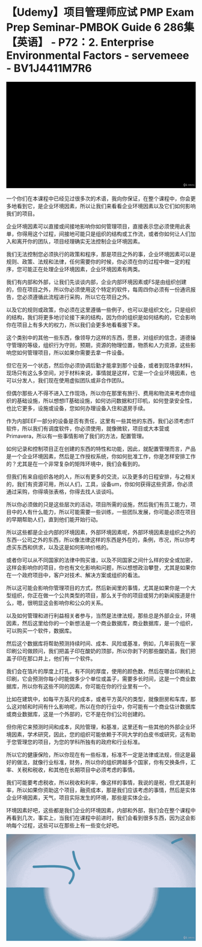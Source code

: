 # 【Udemy】项目管理师应试 PMP Exam Prep Seminar-PMBOK Guide 6  286集【英语】 - P72：2. Enterprise Environmental Factors - servemeee - BV1J4411M7R6

![](img/5d262538e075bbdc7bdd53124fea9fb4_0.png)

一个你们在本课程中已经见过很多次的术语，我向你保证，在整个课程中，你会更多地看到它，是企业环境因素，所以让我们来看看企业环境因素以及它们如何影响我们的项目。

企业环境因素可以直接或间接地影响你如何管理项目，直接表示您必须使用此表单，你得用这个过程，间接地可能只是组织的结构或工作流，或者你如何让人们加入和离开你的团队，项目经理确实无法控制企业环境因素。

我们无法控制您必须执行的政策和程序，那是项目之外的事，企业环境因素可以是规则、政策、法规和法律，任何需要你的时候，你必须在你的过程中做一定的程序，您可能正在处理企业环境因素，企业环境因素有两类。

我们有内部和外部，让我们先谈谈内部，企业内部环境因素或FS是由组织创建的，但在项目之外，所以你必须使用这个特定的软件，每周四你必须有一份通讯报告，您必须遵循此流程进行采购，所以它在项目之外。

以及它的规则或政策，你必须在这里遵循一些例子，也可以是组织文化，只是组织的结构，我们将更多地讨论接下来的结构，因为你的组织是如何结构的，它会影响你在项目上有多大的权力，所以我们会更多地看看接下来。

这个类别中的其他一些东西，像领导力这样的东西，愿景，对组织的信念，道德操守管理的等级，组织行为守则，预期，资源的物理位置，物质和人力资源，这些影响您如何管理项目，所以如果你需要去拿一件设备。

但它在另一个状态，然后你必须协调后勤才能拿到那个设备，或者到现场拿材料，现场只有这么多空间，对于材料来说，事情就是这样，它是一个企业环境因素，也可以分发人，我们现在使用虚拟团队或非合作团队。

但偶尔那些人不得不进入工作现场，所以你在那里有旅行、费用和物流来考虑你组织的基础设施，所以想想IT基础设施，如何访问数据和打印机，如何登录安全性，也比它更多，设施或设备，您如何办理设备入住和退房手续。

作为内部EEF一部分的设备是否有责任，这里有一些其他的东西，我们必须考虑IT软件，所以我们有调度软件，你必须使用，就像微软，项目或大本营或Primavera，所以有一些事情影响了我们的方法，配置管理。

如何记录和控制项目正在创建的东西的特性和功能，因此，就配置管理而言，产品是一个企业环境因素，然后是工作授权系统，你如何批准工作，你是怎样安排工作的？尤其是在一个非常复杂的矩阵环境中，我们会看到的。

但我们有来自组织各地的人，所以有更多的交流，以及更多的日程安排，与之相关的，我们有资源可用，所以人们，工具，设备um，你如何获得这些资源，你必须通过采购，你得填张表格，你得去找人谈谈吗。

所以你必须做的只是这些层次的活动，项目所需的设施，然后我们有员工能力，项目中的人有什么能力，所以可能需要一些训练，一些团队发展，你可能必须在项目的早期帮助人们，直到他们能开始行动。

所以这些都是企业内部的环境因素，外部环境因素呢，外部环境因素是组织之外的东西--公司之外的东西，所以像法律这样的东西是外在的，条例，市况，所以你考虑买东西和供求，以及这是如何影响价格的。

或者你可以从不同国家的法律中购买谁，以及不同国家之间什么样的安全或加密，这样会影响你的项目，你也有文化影响和问题，所以想想政治攀登，尤其是如果你在一个政府项目中，客户对技术、解决方案或组织的看法。

所以这可能会影响你管理项目的方式，然后新闻里的事情，尤其是如果你是一个大型组织，你正在做一个公共类型的项目，那么关于你的项目或努力的新闻报道是什么，嗯，很明显这会影响你和公众的关系。

以及如何管理和进行利益相关者参与，当然是法律法规，那些总是外部企业，环境因素，然后这里给你的一个新想法是一个商业数据库，商业数据库，是一个组织，可以购买一个软件，数据库。

然后这个数据库将帮助预测持续时间、成本、风险或基准，例如，几年前我在一家印刷公司做顾问，我们把盖子印在酸奶的顶部，所以你剥下的那些酸奶盖，我们把盖子印在那口井上，他们有一个软件。

我们会在箔片的厚度上打孔，有不同的厚度，使用的颜色数，然后在哪台印刷机上印刷，它会预测你每小时能做多少个单位或盖子，需要多长时间，这是一个商业数据库，所以你有这些不同的因素，你可能在你的行业里有一个。

比如在建筑中，如每平方英尺的成本，或者平方英尺的类型，就像厨房和车库，那么这对帧和时间有什么影响呢，所以在你的行业中，你可能有一个商业估计数据库或商业数据库，这是一个外部的，它不是在你们公司创建的。

但你用它来预测时间和成本，风险管理，和基准，这里还有一些其他的外部企业环境因素，学术研究，因此，您的组织可能依赖于不同大学的白皮书或研究，这有助于您管理您的项目，为您的学科所独有的政府和行业标准。

所以它的健康保险，所以你现在有一些标准，标准不一定是法律或法规，但这是最好的做法，就像行业标准，财务，所以你的组织跨越多个国家，你有交换条件，汇率、关税和税收，和其他在长期项目中必须考虑的事情。

我们可能要考虑税收，所以税收和利率，像这样的事情，我说的是税，但尤其是利率，所以如果你资助这个项目，融资成本，那是我们应该考虑的事情，然后是实体企业环境因素，天气，项目实际发生的环境，那些是实体企业。

环境因素好吧，这些都是我们企业的环境因素，内部和外部，我们会在整个课程中再看到几次，事实上，当我们在课程中前进时，我们会看到很多东西，因为这会影响每个过程，这些可以在那些上有一些变化好吧。



![](img/5d262538e075bbdc7bdd53124fea9fb4_2.png)